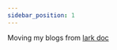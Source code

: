 ```yaml
---
sidebar_position: 1
---
```


Moving my blogs from [lark doc](https://ssqphnzv7a.feishu.cn/wiki/wikcnYckBnrlIE9ZD5wIUJkxfLh)

